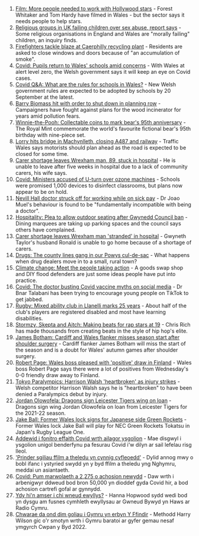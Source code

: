 1. [Film: More people needed to work with Hollywood stars](https://www.bbc.co.uk/news/uk-wales-58409551?at_medium=RSS&at_campaign=KARANGA) - Forest Whitaker and Tom Hardy have filmed in Wales - but the sector says it needs people to help stars.
2. [Religious groups in UK failing children over sex abuse, report says](https://www.bbc.co.uk/news/uk-58420270?at_medium=RSS&at_campaign=KARANGA) - Some religious organisations in England and Wales are "morally failing" children, an inquiry finds.
3. [Firefighters tackle blaze at Caerphilly recycling plant](https://www.bbc.co.uk/news/uk-wales-58422416?at_medium=RSS&at_campaign=KARANGA) - Residents are asked to close windows and doors because of "an accumulation of smoke".
4. [Covid: Pupils return to Wales' schools amid concerns](https://www.bbc.co.uk/news/uk-wales-58413690?at_medium=RSS&at_campaign=KARANGA) - With Wales at alert level zero, the Welsh government says it will keep an eye on Covid cases.
5. [Covid Q&A: What are the rules for schools in Wales?](https://www.bbc.co.uk/news/uk-wales-58420768?at_medium=RSS&at_campaign=KARANGA) - New Welsh government rules are expected to be adopted by schools by 20 September at the latest.
6. [Barry Biomass hit with order to shut down in planning row](https://www.bbc.co.uk/news/uk-wales-58413660?at_medium=RSS&at_campaign=KARANGA) - Campaigners have fought against plans for the wood incinerator for years amid pollution fears.
7. [Winnie-the-Pooh: Collectable coins to mark bear's 95th anniversary](https://www.bbc.co.uk/news/uk-wales-58410507?at_medium=RSS&at_campaign=KARANGA) - The Royal Mint commemorate the world's favourite fictional bear's 95th birthday with nine-piece set.
8. [Lorry hits bridge in Machynlleth, closing A487 and railway](https://www.bbc.co.uk/news/uk-wales-58406885?at_medium=RSS&at_campaign=KARANGA) - Traffic Wales says motorists should plan ahead as the road is expected to be closed for some time.
9. [Carer shortage leaves Wrexham man, 89, stuck in hospital](https://www.bbc.co.uk/news/uk-wales-58413657?at_medium=RSS&at_campaign=KARANGA) - He is unable to leave after five weeks in hospital due to a lack of community carers, his wife says.
10. [Covid: Ministers accused of U-turn over ozone machines](https://www.bbc.co.uk/news/uk-wales-politics-58410956?at_medium=RSS&at_campaign=KARANGA) - Schools were promised 1,000 devices to disinfect classrooms, but plans now appear to be on hold.
11. [Nevill Hall doctor struck off for working while on sick pay](https://www.bbc.co.uk/news/uk-wales-58406887?at_medium=RSS&at_campaign=KARANGA) - Dr Joao Muel's behaviour is found to be "fundamentally incompatible with being a doctor".
12. [Hospitality: Plea to allow outdoor seating after Gwynedd Council ban](https://www.bbc.co.uk/news/uk-wales-58402361?at_medium=RSS&at_campaign=KARANGA) - Dining marquees are taking up parking spaces and the council says others have complained.
13. [Carer shortage leaves Wrexham man 'stranded' in hospital](https://www.bbc.co.uk/news/uk-wales-58416257?at_medium=RSS&at_campaign=KARANGA) - Gwyneth Taylor's husband Ronald is unable to go home because of a shortage of carers.
14. [Drugs: The county lines gang in our Powys cul-de-sac](https://www.bbc.co.uk/news/uk-wales-58399117?at_medium=RSS&at_campaign=KARANGA) - What happens when drug dealers move in to a small, rural town?
15. [Climate change: Meet the people taking action](https://www.bbc.co.uk/news/uk-wales-58399174?at_medium=RSS&at_campaign=KARANGA) - A goods swap shop and DIY flood defenders are just some ideas people have put into practice.
16. [Covid: The doctor busting Covid vaccine myths on social media](https://www.bbc.co.uk/news/uk-wales-58400711?at_medium=RSS&at_campaign=KARANGA) - Dr Bnar Talabani has been trying to encourage young people on TikTok to get jabbed.
17. [Rugby: Mixed ability club in Llanelli marks 25 years](https://www.bbc.co.uk/news/uk-wales-58396068?at_medium=RSS&at_campaign=KARANGA) - About half of the club's players are registered disabled and most have learning disabilities.
18. [Stormzy, Skepta and Aitch: Making beats for rap stars at 19](https://www.bbc.co.uk/news/uk-wales-58355499?at_medium=RSS&at_campaign=KARANGA) - Chris Rich has made thousands from creating beats in the style of hip hop's elite.
19. [James Botham: Cardiff and Wales flanker misses season start after shoulder surgery](https://www.bbc.co.uk/sport/rugby-union/58420973?at_medium=RSS&at_campaign=KARANGA) - Cardiff flanker James Botham will miss the start of the season and is a doubt for Wales' autumn games after shoulder surgery.
20. [Robert Page: Wales boss pleased with 'positive' draw in Finland](https://www.bbc.co.uk/sport/av/football/58416758?at_medium=RSS&at_campaign=KARANGA) - Wales boss Robert Page says there were a lot of positives from Wednesday's 0-0 friendly draw away to Finland.
21. [Tokyo Paralympics: Harrison Walsh 'heartbroken' as injury strikes](https://www.bbc.co.uk/sport/disability-sport/58422460?at_medium=RSS&at_campaign=KARANGA) - Welsh competitor Harrison Walsh says he is "heartbroken" to have been denied a Paralympics debut by injury.
22. [Jordan Olowofela: Dragons sign Leicester Tigers wing on loan](https://www.bbc.co.uk/sport/rugby-union/58421498?at_medium=RSS&at_campaign=KARANGA) - Dragons sign wing Jordan Olowofela on loan from Leicester Tigers for the 2021-22 season.
23. [Jake Ball: Former Wales lock signs for Japanese side Green Rockets](https://www.bbc.co.uk/sport/rugby-union/58418789?at_medium=RSS&at_campaign=KARANGA) - Former Wales lock Jake Ball will play for NEC Green Rockets Tokatsu in Japan's Rugby League One.
24. [Addewid i fonitro effaith Covid wrth ailagor ysgolion](https://www.bbc.co.uk/newyddion/58415169?at_medium=RSS&at_campaign=KARANGA) - Mae disgwyl i ysgolion unigol benderfynu pa fesurau Covid i'w dilyn ar sail lefelau risg lleol.
25. ['Prinder sgiliau ffilm a theledu yn cynnig cyfleoedd'](https://www.bbc.co.uk/newyddion/58411190?at_medium=RSS&at_campaign=KARANGA) - Dylid annog mwy o bobl ifanc i ystyried swydd yn y byd ffilm a theledu yng Nghymru, meddai un asiantaeth.
26. [Covid: Pum marwolaeth a 2,275 o achosion newydd](https://www.bbc.co.uk/newyddion/58415017?at_medium=RSS&at_campaign=KARANGA) - Daw wrth i arbenigwyr ddweud bod bron 50,000 yn dioddef gyda Covid hir, a bod achosion cartrefi gofal ar gynnydd.
27. [Ydy hi'n amser i chi wneud ewyllys?](https://www.bbc.co.uk/newyddion/58395303?at_medium=RSS&at_campaign=KARANGA) - Hanna Hopwood sydd wedi bod yn dysgu am fusnes cymhleth ewyllysau ar Gwneud Bywyd yn Haws ar Radio Cymru.
28. [Chwarae da ond dim goliau i Gymru yn erbyn Y Ffindir](https://www.bbc.co.uk/newyddion/58415167?at_medium=RSS&at_campaign=KARANGA) - Methodd Harry Wilson gic o'r smotyn wrth i Gymru baratoi ar gyfer gemau nesaf ymgyrch Cwpan y Byd 2022.
